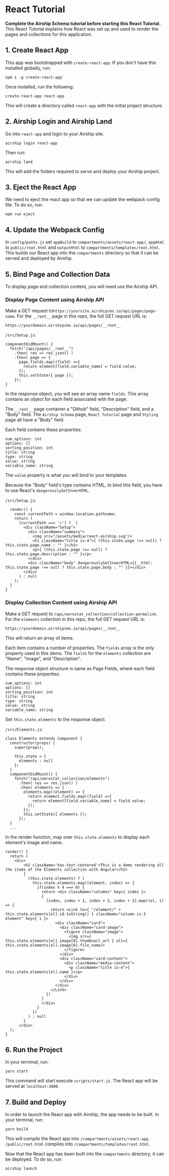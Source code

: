 # React Tutorial
**Complete the Airship Schema tutorial before starting this React Tutorial.** This React Tutorial explains how React was set up and used to render the pages and collections for this application.

## 1. Create React App
This app was bootstrapped with `create-react-app`.
If you don't have this installed globally, run:
```
npm i -g create-react-app`
```

Once installed, run the following:
```
create-react-app react-app
```
This will create a directory called `react-app` with the initial project structure.

## 2. Airship Login and Airship Land
Go into `react-app` and login to your Airship site.
```
airship login react-app
```
Then run:
```
airship land
```
This will add the folders required to serve and deploy your Airship project.

## 3. Eject the React App
We need to eject the react app so that we can update the webpack config file.
To do so, run:
```
npm run eject
```

## 4. Update the Webpack Config
In `config/paths.js` set `appBuild` to `compartments/assets/react-app/`, `appHtml` to `public/root.html` and `outputHtml` to `compartments/templates/root.html`.
This builds our React app into the `compartments` directory so that it can be served and deployed by Airship.

## 5. Bind Page and Collection Data
To display page and collection content, you will need use the Airship API.

### Display Page Content using Airship API
Make a GET request to`https://yoursite.airshipcms.io/api/pages/page-name`. 
For the `__root__` page in this repo, the full GET request URL is: 
```
https://yourdomain.airshipcms.io/api/pages/__root__
```

`/src/Setup.js`:
```
componentDidMount() {
  fetch("/api/pages/__root__")
    .then( res => res.json() )
    .then( page => {
      page.fields.map((field) =>{
        return element[field.variable_name] = field.value;
      });
      this.setState({ page });
    });
}
```

In the response object, you will see an array name `fields`. This array contains an object for each field associated with the page.

The `__root__` page container a "Github" field, "Description" field, and a "Body" field. The `Airship Schema` page, `React Tutorial` page and `Styling` page all have a "Body" field.

Each field contains these properties:
```
num_options: int
options: []
sorting_position: int
title: string
type: string
value: string
variable_name: string
```

The `value` property is what you will bind to your templates.

Because the "Body" field's type contains HTML, to bind this field, you have to use React's `dangerouslySetInnerHTML`.

`/src/Setup.js`: 
```
  render() {
    const currentPath = window.location.pathname;
    return (
      (currentPath === '/') ?  (
        <div className="Setup">
          <div className="summary">
            <img src="/assets/media/react-airship.svg"/>
            <h1 className="title is-4">{ (this.state.page !== null) ? this.state.page.name : "" }</h1>
            <p>{ (this.state.page !== null) ? this.state.page.description : "" }</p>
          </div>
          <div className="body" dangerouslySetInnerHTML={{__html: this.state.page !== null ? this.state.page.body : "" }}></div>
        </div>
      ) : null
    );
  }
}

```

### Display Collection Content using Airship API
Make a GET request to `/api/aerostat_collection/collection-permalink`. 
For the `elements` collection in this repo, the full GET request URL is: 
```
https://yourdomain.airshipcms.io/api/pages/__root__
``` 

This will return an array of items.

Each item contains a number of properties. The `fields` array is the only property used in this demo. The `fields` for the `elements` collection are "Name", "Image", and "Description".

The response object structure is same as Page Fields, where each field contains these properties:
```
num_options: int
options: []
sorting_position: int
title: string
type: string
value: string
variable_name: string
```

Set `this.state.elements` to the response object.

`/src/Elements.js`:
```
class Elements extends Component {
  constructor(props) {
    super(props);

    this.state = {
      elements : null
    };
  }
  componentDidMount() {
    fetch("/api/aerostat_collection/elements")
      .then( res => res.json() )
      .then( elements => {
        elements.map((element) => {
          return element.fields.map((field) =>{
            return element[field.variable_name] = field.value;
          });
        });
        this.setState({ elements });
      });
  }
  ...
```

In the render function, map over `this.state.elements` to display each element's image and name.

```
render() {
  return (
    <div>
        <h2 className='has-text-centered'>This is a demo rendering all the items of the Elements collection with Angular</h2>
        {
          (this.state.elements) ? (
            this.state.elements.map((element, index) => {
              if(index % 4 === 0) {
                return <div className="columns" key={ index }>
                {
                  [index, index + 1, index + 2, index + 3].map((el, i) => {
                    return <Link to={ "/element/" + this.state.elements[el].id.toString() } className="column is-3 element" key={ i }>
                      <div className="card">
                        <div className="card-image">
                          <figure className="image">
                            <img src={ this.state.elements[el].image[0].thumbnail_url } alt={ this.state.elements[el].image[0].file_name/>
                          </figure>
                        </div>
                        <div className="card-content">
                          <div className="media-content">
                            <p className="title is-4">{ this.state.elements[el].name }</p>
                          </div>
                        </div>
                      </div>
                    </Link>
                  })
                }
                </div>
              }
            })
          ) : null
        }
      </div>
  );
}
```

## 6. Run the Project

In your terminal, run:
```
yarn start
```

This command will start execute `scripts/start.js`.
The React app will be served at `localhost:3000`.


## 7. Build and Deploy

In order to launch the React app with Airship, the app needs to be built.
In your terminal, run:
```
yarn build
```
This will compile the React app into `/compartments/assets/react-app`.
`/public/root.html` compiles into `/compartments/templates/root.html`.

Now that the React app has been built into the `compartments` directory, it can be deployed.
To do so, run:
```
airship launch
```
